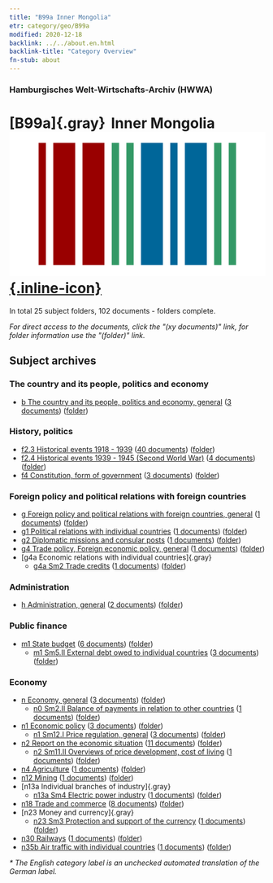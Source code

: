 ```yaml
---
title: "B99a Inner Mongolia"
etr: category/geo/B99a
modified: 2020-12-18
backlink: ../../about.en.html
backlink-title: "Category Overview"
fn-stub: about
---
```


### Hamburgisches Welt-Wirtschafts-Archiv (HWWA)
# [B99a]{.gray}&#8201; Inner Mongolia&#160; [![Wikidata item](/images/Wikidata-logo.svg){.inline-icon}](http://www.wikidata.org/entity/Q41079)





In total 25 subject folders, 102 documents - folders complete.

_For direct access to the documents, click the "(xy documents)" link, for folder information use the "(folder)" link._

## Subject archives



### The country and its people, politics and economy

- [b The country and its people, politics and economy, general](../../../subject/about.en.html#b) (<a href="https://dfg-viewer.de/show/?tx_dlf[id]=https://pm20.zbw.eu/mets/sh/1412xx/141264/1441xx/144196/public.mets.en.xml" target="_blank">3 documents</a>) ([folder](http://purl.org/pressemappe20/folder/sh/141264,144196))

### History, politics

- [f2.3 Historical events 1918 - 1939](../../../subject/about.en.html#f2.3) (<a href="https://dfg-viewer.de/show/?tx_dlf[id]=https://pm20.zbw.eu/mets/sh/1412xx/141264/1813xx/181391/public.mets.en.xml" target="_blank">40 documents</a>) ([folder](http://purl.org/pressemappe20/folder/sh/141264,181391))
- [f2.4 Historical events 1939 - 1945 (Second World War)](../../../subject/about.en.html#f2.4) (<a href="https://dfg-viewer.de/show/?tx_dlf[id]=https://pm20.zbw.eu/mets/sh/1412xx/141264/1813xx/181361/public.mets.en.xml" target="_blank">4 documents</a>) ([folder](http://purl.org/pressemappe20/folder/sh/141264,181361))
- [f4 Constitution, form of government](../../../subject/about.en.html#f4) (<a href="https://dfg-viewer.de/show/?tx_dlf[id]=https://pm20.zbw.eu/mets/sh/1412xx/141264/1443xx/144355/public.mets.en.xml" target="_blank">3 documents</a>) ([folder](http://purl.org/pressemappe20/folder/sh/141264,144355))

### Foreign policy and political relations with foreign countries

- [g Foreign policy and political relations with foreign countries, general](../../../subject/about.en.html#g) (<a href="https://dfg-viewer.de/show/?tx_dlf[id]=https://pm20.zbw.eu/mets/sh/1412xx/141264/1444xx/144451/public.mets.en.xml" target="_blank">1 documents</a>) ([folder](http://purl.org/pressemappe20/folder/sh/141264,144451))
- [g1 Political relations with individual countries](../../../subject/about.en.html#g1) (<a href="https://dfg-viewer.de/show/?tx_dlf[id]=https://pm20.zbw.eu/mets/sh/1412xx/141264/1444xx/144452/public.mets.en.xml" target="_blank">1 documents</a>) ([folder](http://purl.org/pressemappe20/folder/sh/141264,144452))
- [g2 Diplomatic missions and consular posts](../../../subject/about.en.html#g2) (<a href="https://dfg-viewer.de/show/?tx_dlf[id]=https://pm20.zbw.eu/mets/sh/1412xx/141264/1444xx/144461/public.mets.en.xml" target="_blank">1 documents</a>) ([folder](http://purl.org/pressemappe20/folder/sh/141264,144461))
- [g4 Trade policy, Foreign economic policy, general](../../../subject/about.en.html#g4) (<a href="https://dfg-viewer.de/show/?tx_dlf[id]=https://pm20.zbw.eu/mets/sh/1412xx/141264/1444xx/144470/public.mets.en.xml" target="_blank">1 documents</a>) ([folder](http://purl.org/pressemappe20/folder/sh/141264,144470))
- [g4a Economic relations with individual countries]{.gray}
  - [g4a Sm2 Trade credits](../../../subject/about.en.html#g4a_Sm2) (<a href="https://dfg-viewer.de/show/?tx_dlf[id]=https://pm20.zbw.eu/mets/sh/1412xx/141264/1445xx/144533/public.mets.en.xml" target="_blank">1 documents</a>) ([folder](http://purl.org/pressemappe20/folder/sh/141264,144533))

### Administration

- [h Administration, general](../../../subject/about.en.html#h) (<a href="https://dfg-viewer.de/show/?tx_dlf[id]=https://pm20.zbw.eu/mets/sh/1412xx/141264/1446xx/144659/public.mets.en.xml" target="_blank">2 documents</a>) ([folder](http://purl.org/pressemappe20/folder/sh/141264,144659))

### Public finance

- [m1 State budget](../../../subject/about.en.html#m1) (<a href="https://dfg-viewer.de/show/?tx_dlf[id]=https://pm20.zbw.eu/mets/sh/1412xx/141264/1448xx/144810/public.mets.en.xml" target="_blank">6 documents</a>) ([folder](http://purl.org/pressemappe20/folder/sh/141264,144810))
  - [m1 Sm5.II External debt owed to individual countries](../../../subject/about.en.html#m1_Sm5.II) (<a href="https://dfg-viewer.de/show/?tx_dlf[id]=https://pm20.zbw.eu/mets/sh/1412xx/141264/1448xx/144819/public.mets.en.xml" target="_blank">3 documents</a>) ([folder](http://purl.org/pressemappe20/folder/sh/141264,144819))

### Economy

- [n Economy, general](../../../subject/about.en.html#n) (<a href="https://dfg-viewer.de/show/?tx_dlf[id]=https://pm20.zbw.eu/mets/sh/1412xx/141264/1449xx/144930/public.mets.en.xml" target="_blank">3 documents</a>) ([folder](http://purl.org/pressemappe20/folder/sh/141264,144930))
  - [n0 Sm2.II Balance of payments in relation to other countries](../../../subject/about.en.html#n0_Sm2.II) (<a href="https://dfg-viewer.de/show/?tx_dlf[id]=https://pm20.zbw.eu/mets/sh/1412xx/141264/1457xx/145777/public.mets.en.xml" target="_blank">1 documents</a>) ([folder](http://purl.org/pressemappe20/folder/sh/141264,145777))
- [n1 Economic policy](../../../subject/about.en.html#n1) (<a href="https://dfg-viewer.de/show/?tx_dlf[id]=https://pm20.zbw.eu/mets/sh/1412xx/141264/1449xx/144931/public.mets.en.xml" target="_blank">3 documents</a>) ([folder](http://purl.org/pressemappe20/folder/sh/141264,144931))
  - [n1 Sm12.I Price regulation, general](../../../subject/about.en.html#n1_Sm12.I) (<a href="https://dfg-viewer.de/show/?tx_dlf[id]=https://pm20.zbw.eu/mets/sh/1412xx/141264/1449xx/144942/public.mets.en.xml" target="_blank">3 documents</a>) ([folder](http://purl.org/pressemappe20/folder/sh/141264,144942))
- [n2 Report on the economic situation](../../../subject/about.en.html#n2) (<a href="https://dfg-viewer.de/show/?tx_dlf[id]=https://pm20.zbw.eu/mets/sh/1412xx/141264/1449xx/144972/public.mets.en.xml" target="_blank">11 documents</a>) ([folder](http://purl.org/pressemappe20/folder/sh/141264,144972))
  - [n2 Sm11.II Overviews of price development, cost of living](../../../subject/about.en.html#n2_Sm11.II) (<a href="https://dfg-viewer.de/show/?tx_dlf[id]=https://pm20.zbw.eu/mets/sh/1412xx/141264/1450xx/145003/public.mets.en.xml" target="_blank">1 documents</a>) ([folder](http://purl.org/pressemappe20/folder/sh/141264,145003))
- [n4 Agriculture](../../../subject/about.en.html#n4) (<a href="https://dfg-viewer.de/show/?tx_dlf[id]=https://pm20.zbw.eu/mets/sh/1412xx/141264/1450xx/145048/public.mets.en.xml" target="_blank">1 documents</a>) ([folder](http://purl.org/pressemappe20/folder/sh/141264,145048))
- [n12 Mining](../../../subject/about.en.html#n12) (<a href="https://dfg-viewer.de/show/?tx_dlf[id]=https://pm20.zbw.eu/mets/sh/1412xx/141264/1450xx/145083/public.mets.en.xml" target="_blank">1 documents</a>) ([folder](http://purl.org/pressemappe20/folder/sh/141264,145083))
- [n13a Individual branches of industry]{.gray}
  - [n13a Sm4 Electric power industry](../../../subject/about.en.html#n13a_Sm4) (<a href="https://dfg-viewer.de/show/?tx_dlf[id]=https://pm20.zbw.eu/mets/sh/1412xx/141264/1451xx/145120/public.mets.en.xml" target="_blank">1 documents</a>) ([folder](http://purl.org/pressemappe20/folder/sh/141264,145120))
- [n18 Trade and commerce](../../../subject/about.en.html#n18) (<a href="https://dfg-viewer.de/show/?tx_dlf[id]=https://pm20.zbw.eu/mets/sh/1412xx/141264/1452xx/145262/public.mets.en.xml" target="_blank">8 documents</a>) ([folder](http://purl.org/pressemappe20/folder/sh/141264,145262))
- [n23 Money and currency]{.gray}
  - [n23 Sm3 Protection and support of the currency](../../../subject/about.en.html#n23_Sm3) (<a href="https://dfg-viewer.de/show/?tx_dlf[id]=https://pm20.zbw.eu/mets/sh/1412xx/141264/1618xx/161805/public.mets.en.xml" target="_blank">1 documents</a>) ([folder](http://purl.org/pressemappe20/folder/sh/141264,161805))
- [n30 Railways](../../../subject/about.en.html#n30) (<a href="https://dfg-viewer.de/show/?tx_dlf[id]=https://pm20.zbw.eu/mets/sh/1412xx/141264/1455xx/145531/public.mets.en.xml" target="_blank">1 documents</a>) ([folder](http://purl.org/pressemappe20/folder/sh/141264,145531))
- [n35b Air traffic with individual countries](../../../subject/about.en.html#n35b) (<a href="https://dfg-viewer.de/show/?tx_dlf[id]=https://pm20.zbw.eu/mets/sh/1412xx/141264/1457xx/145706/public.mets.en.xml" target="_blank">1 documents</a>) ([folder](http://purl.org/pressemappe20/folder/sh/141264,145706))


_* The English category label is an unchecked automated translation of the German label._

